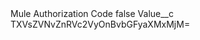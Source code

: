 <?xml version="1.0" encoding="UTF-8"?>
<CustomMetadata xmlns="http://soap.sforce.com/2006/04/metadata" xmlns:xsi="http://www.w3.org/2001/XMLSchema-instance" xmlns:xsd="http://www.w3.org/2001/XMLSchema">
    <label>Mule Authorization Code</label>
    <protected>false</protected>
    <values>
        <field>Value__c</field>
        <value xsi:type="xsd:string">TXVsZVNvZnRVc2VyOnBvbGFyaXMxMjM=</value>
    </values>
</CustomMetadata>
